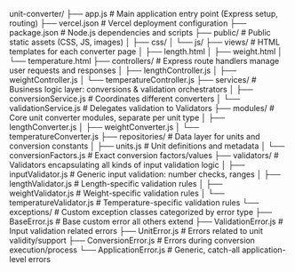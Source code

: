 unit-converter/
├── app.js                          # Main application entry point (Express setup, routing)
├── vercel.json                    # Vercel deployment configuration
├── package.json                   # Node.js dependencies and scripts
├── public/                       # Public static assets (CSS, JS, images)
│   ├── css/
│   └── js/
├── views/                        # HTML templates for each converter page
│   ├── length.html
│   ├── weight.html
│   └── temperature.html
├── controllers/                  # Express route handlers manage user requests and responses
│   ├── lengthController.js
│   ├── weightController.js
│   └── temperatureController.js
├── services/                     # Business logic layer: conversions & validation orchestrators
│   ├── conversionService.js      # Coordinates different converters
│   └── validationService.js      # Delegates validation to Validators
├── modules/                      # Core unit converter modules, separate per unit type
│   ├── lengthConverter.js
│   ├── weightConverter.js
│   └── temperatureConverter.js
├── repositories/                 # Data layer for units and conversion constants
│   ├── units.js                 # Unit definitions and metadata
│   └── conversionFactors.js     # Exact conversion factors/values
├── validators/                  # Validators encapsulating all kinds of input validation logic
│   ├── inputValidator.js         # Generic input validation: number checks, ranges
│   ├── lengthValidator.js        # Length-specific validation rules
│   ├── weightValidator.js        # Weight-specific validation rules
│   └── temperatureValidator.js   # Temperature-specific validation rules
└── exceptions/                   # Custom exception classes categorized by error type
    ├── BaseError.js              # Base custom error all others extend
    ├── ValidationError.js       # Input validation related errors
    ├── UnitError.js             # Errors related to unit validity/support
    ├── ConversionError.js       # Errors during conversion execution/process
    └── ApplicationError.js      # Generic, catch-all application-level errors